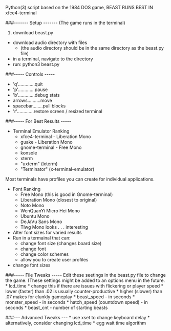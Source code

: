 Python(3) script based on the 1984 DOS game, BEAST
RUNS BEST IN xfce4-terminal



###------- Setup -------
(The game runs in the terminal)

1. download beast.py
- download audio directory with files 
	* (the audio directory should be in the same directory as the beast.py file)
- in a terminal, navigate to the directory
- run: python3 beast.py


###----- Controls -----

* 'q'.............quit
* 'p'.............pause
* 'b'.............debug stats
* arrows..........move
* spacebar........pull blocks
* 'r'.............restore screen / resized terminal


###----- For Best Results -----

* Terminal Emulator Ranking
	* xfce4-terminal - Liberation Mono
	* guake - Liberation Mono
	* gnome-terminal - Free Mono
	* konsole
	* xterm
	* "uxterm" (lxterm)
	* "Terminator" (x-terminal-emulator)

 Most terminals have profiles you can create for individual applications.

* Font Ranking
	* Free Mono (this is good in Gnome-terminal)
 	* Liberation Mono (closest to original)
	* Noto Mono
	* WenQuanYi Micro Hei Mono
	* Ubuntu Mono
 	* DeJaVu Sans Mono
 	* Tlwg Mono looks . . . interesting
* Alter font sizes for varied results
* Run in a termainal that can:
	* change font size (changes board size)
	* change font
	* change color schemes
	* allow you to create user profiles
* change font sizes


###----- File Tweaks -----
Edit these seetings in the beast.py file to change the game. 
(These settings might be added to an options menu in the future.
	* lcd_time
		* change this if there are issues with flickering or player speed
		* lower (faster) than .02 is usually counter-productive
		* higher (slower) than .07 makes for clunkly gameplay
	* beast_speed - in seconds
	* monster_speed - in seconds
	* hatch_speed (countdown speed) - in seconds
	* beast_cnt - number of starting beasts

###--- Advanced Tweaks ---
	* use xset to change keyboard delay
		* alternatively, consider changing lcd_time
	* egg wait time algorithm


